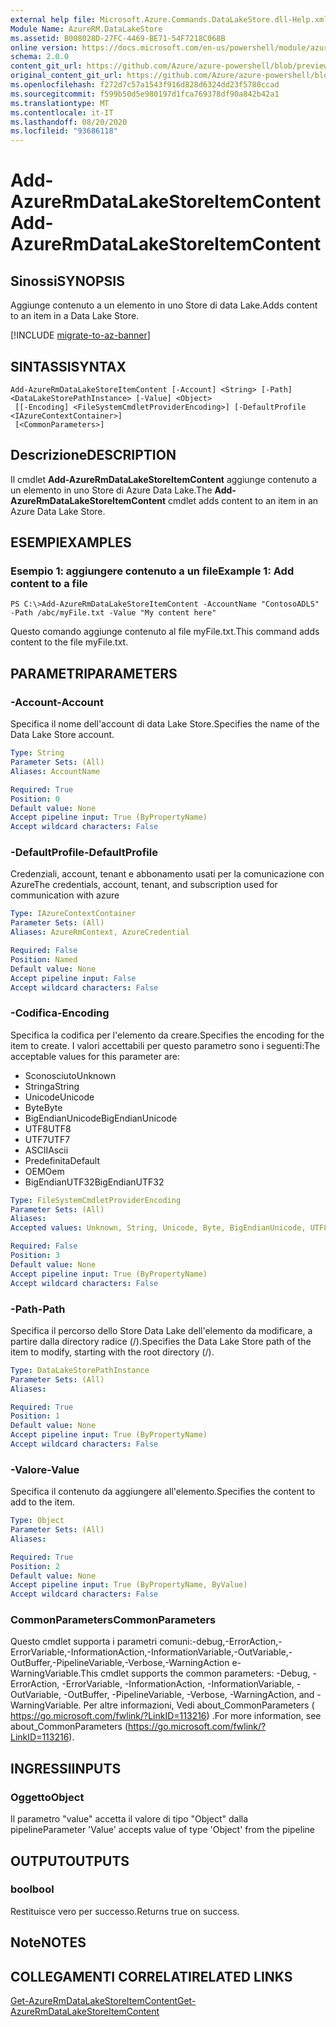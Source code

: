 ```yaml
---
external help file: Microsoft.Azure.Commands.DataLakeStore.dll-Help.xml
Module Name: AzureRM.DataLakeStore
ms.assetid: B008028D-27FC-4469-BE71-54F7218C068B
online version: https://docs.microsoft.com/en-us/powershell/module/azurerm.datalakestore/add-azurermdatalakestoreitemcontent
schema: 2.0.0
content_git_url: https://github.com/Azure/azure-powershell/blob/preview/src/ResourceManager/DataLakeStore/Commands.DataLakeStore/help/Add-AzureRmDataLakeStoreItemContent.md
original_content_git_url: https://github.com/Azure/azure-powershell/blob/preview/src/ResourceManager/DataLakeStore/Commands.DataLakeStore/help/Add-AzureRmDataLakeStoreItemContent.md
ms.openlocfilehash: f272d7c57a1543f916d828d6324dd23f5780ccad
ms.sourcegitcommit: f599b50d5e980197d1fca769378df90a842b42a1
ms.translationtype: MT
ms.contentlocale: it-IT
ms.lasthandoff: 08/20/2020
ms.locfileid: "93686118"
---
```

# <span data-ttu-id="e02e9-101">Add-AzureRmDataLakeStoreItemContent</span><span class="sxs-lookup"><span data-stu-id="e02e9-101">Add-AzureRmDataLakeStoreItemContent</span></span>

## <span data-ttu-id="e02e9-102">Sinossi</span><span class="sxs-lookup"><span data-stu-id="e02e9-102">SYNOPSIS</span></span>
<span data-ttu-id="e02e9-103">Aggiunge contenuto a un elemento in uno Store di data Lake.</span><span class="sxs-lookup"><span data-stu-id="e02e9-103">Adds content to an item in a Data Lake Store.</span></span>

[!INCLUDE [migrate-to-az-banner](../../includes/migrate-to-az-banner.md)]

## <span data-ttu-id="e02e9-104">SINTASSI</span><span class="sxs-lookup"><span data-stu-id="e02e9-104">SYNTAX</span></span>

```
Add-AzureRmDataLakeStoreItemContent [-Account] <String> [-Path] <DataLakeStorePathInstance> [-Value] <Object>
 [[-Encoding] <FileSystemCmdletProviderEncoding>] [-DefaultProfile <IAzureContextContainer>]
 [<CommonParameters>]
```

## <span data-ttu-id="e02e9-105">Descrizione</span><span class="sxs-lookup"><span data-stu-id="e02e9-105">DESCRIPTION</span></span>
<span data-ttu-id="e02e9-106">Il cmdlet **Add-AzureRmDataLakeStoreItemContent** aggiunge contenuto a un elemento in uno Store di Azure Data Lake.</span><span class="sxs-lookup"><span data-stu-id="e02e9-106">The **Add-AzureRmDataLakeStoreItemContent** cmdlet adds content to an item in an Azure Data Lake Store.</span></span>

## <span data-ttu-id="e02e9-107">ESEMPI</span><span class="sxs-lookup"><span data-stu-id="e02e9-107">EXAMPLES</span></span>

### <span data-ttu-id="e02e9-108">Esempio 1: aggiungere contenuto a un file</span><span class="sxs-lookup"><span data-stu-id="e02e9-108">Example 1: Add content to a file</span></span>
```
PS C:\>Add-AzureRmDataLakeStoreItemContent -AccountName "ContosoADLS" -Path /abc/myFile.txt -Value "My content here"
```

<span data-ttu-id="e02e9-109">Questo comando aggiunge contenuto al file myFile.txt.</span><span class="sxs-lookup"><span data-stu-id="e02e9-109">This command adds content to the file myFile.txt.</span></span>

## <span data-ttu-id="e02e9-110">PARAMETRI</span><span class="sxs-lookup"><span data-stu-id="e02e9-110">PARAMETERS</span></span>

### <span data-ttu-id="e02e9-111">-Account</span><span class="sxs-lookup"><span data-stu-id="e02e9-111">-Account</span></span>
<span data-ttu-id="e02e9-112">Specifica il nome dell'account di data Lake Store.</span><span class="sxs-lookup"><span data-stu-id="e02e9-112">Specifies the name of the Data Lake Store account.</span></span>

```yaml
Type: String
Parameter Sets: (All)
Aliases: AccountName

Required: True
Position: 0
Default value: None
Accept pipeline input: True (ByPropertyName)
Accept wildcard characters: False
```

### <span data-ttu-id="e02e9-113">-DefaultProfile</span><span class="sxs-lookup"><span data-stu-id="e02e9-113">-DefaultProfile</span></span>
<span data-ttu-id="e02e9-114">Credenziali, account, tenant e abbonamento usati per la comunicazione con Azure</span><span class="sxs-lookup"><span data-stu-id="e02e9-114">The credentials, account, tenant, and subscription used for communication with azure</span></span>

```yaml
Type: IAzureContextContainer
Parameter Sets: (All)
Aliases: AzureRmContext, AzureCredential

Required: False
Position: Named
Default value: None
Accept pipeline input: False
Accept wildcard characters: False
```

### <span data-ttu-id="e02e9-115">-Codifica</span><span class="sxs-lookup"><span data-stu-id="e02e9-115">-Encoding</span></span>
<span data-ttu-id="e02e9-116">Specifica la codifica per l'elemento da creare.</span><span class="sxs-lookup"><span data-stu-id="e02e9-116">Specifies the encoding for the item to create.</span></span>
<span data-ttu-id="e02e9-117">I valori accettabili per questo parametro sono i seguenti:</span><span class="sxs-lookup"><span data-stu-id="e02e9-117">The acceptable values for this parameter are:</span></span>

- <span data-ttu-id="e02e9-118">Sconosciuto</span><span class="sxs-lookup"><span data-stu-id="e02e9-118">Unknown</span></span>
- <span data-ttu-id="e02e9-119">Stringa</span><span class="sxs-lookup"><span data-stu-id="e02e9-119">String</span></span>
- <span data-ttu-id="e02e9-120">Unicode</span><span class="sxs-lookup"><span data-stu-id="e02e9-120">Unicode</span></span>
- <span data-ttu-id="e02e9-121">Byte</span><span class="sxs-lookup"><span data-stu-id="e02e9-121">Byte</span></span>
- <span data-ttu-id="e02e9-122">BigEndianUnicode</span><span class="sxs-lookup"><span data-stu-id="e02e9-122">BigEndianUnicode</span></span>
- <span data-ttu-id="e02e9-123">UTF8</span><span class="sxs-lookup"><span data-stu-id="e02e9-123">UTF8</span></span>
- <span data-ttu-id="e02e9-124">UTF7</span><span class="sxs-lookup"><span data-stu-id="e02e9-124">UTF7</span></span>
- <span data-ttu-id="e02e9-125">ASCII</span><span class="sxs-lookup"><span data-stu-id="e02e9-125">Ascii</span></span>
- <span data-ttu-id="e02e9-126">Predefinita</span><span class="sxs-lookup"><span data-stu-id="e02e9-126">Default</span></span>
- <span data-ttu-id="e02e9-127">OEM</span><span class="sxs-lookup"><span data-stu-id="e02e9-127">Oem</span></span>
- <span data-ttu-id="e02e9-128">BigEndianUTF32</span><span class="sxs-lookup"><span data-stu-id="e02e9-128">BigEndianUTF32</span></span>

```yaml
Type: FileSystemCmdletProviderEncoding
Parameter Sets: (All)
Aliases: 
Accepted values: Unknown, String, Unicode, Byte, BigEndianUnicode, UTF8, UTF7, UTF32, Ascii, Default, Oem, BigEndianUTF32

Required: False
Position: 3
Default value: None
Accept pipeline input: True (ByPropertyName)
Accept wildcard characters: False
```

### <span data-ttu-id="e02e9-129">-Path</span><span class="sxs-lookup"><span data-stu-id="e02e9-129">-Path</span></span>
<span data-ttu-id="e02e9-130">Specifica il percorso dello Store Data Lake dell'elemento da modificare, a partire dalla directory radice (/).</span><span class="sxs-lookup"><span data-stu-id="e02e9-130">Specifies the Data Lake Store path of the item to modify, starting with the root directory (/).</span></span>

```yaml
Type: DataLakeStorePathInstance
Parameter Sets: (All)
Aliases: 

Required: True
Position: 1
Default value: None
Accept pipeline input: True (ByPropertyName)
Accept wildcard characters: False
```

### <span data-ttu-id="e02e9-131">-Valore</span><span class="sxs-lookup"><span data-stu-id="e02e9-131">-Value</span></span>
<span data-ttu-id="e02e9-132">Specifica il contenuto da aggiungere all'elemento.</span><span class="sxs-lookup"><span data-stu-id="e02e9-132">Specifies the content to add to the item.</span></span>

```yaml
Type: Object
Parameter Sets: (All)
Aliases: 

Required: True
Position: 2
Default value: None
Accept pipeline input: True (ByPropertyName, ByValue)
Accept wildcard characters: False
```

### <span data-ttu-id="e02e9-133">CommonParameters</span><span class="sxs-lookup"><span data-stu-id="e02e9-133">CommonParameters</span></span>
<span data-ttu-id="e02e9-134">Questo cmdlet supporta i parametri comuni:-debug,-ErrorAction,-ErrorVariable,-InformationAction,-InformationVariable,-OutVariable,-OutBuffer,-PipelineVariable,-Verbose,-WarningAction e-WarningVariable.</span><span class="sxs-lookup"><span data-stu-id="e02e9-134">This cmdlet supports the common parameters: -Debug, -ErrorAction, -ErrorVariable, -InformationAction, -InformationVariable, -OutVariable, -OutBuffer, -PipelineVariable, -Verbose, -WarningAction, and -WarningVariable.</span></span> <span data-ttu-id="e02e9-135">Per altre informazioni, Vedi about_CommonParameters ( https://go.microsoft.com/fwlink/?LinkID=113216) .</span><span class="sxs-lookup"><span data-stu-id="e02e9-135">For more information, see about_CommonParameters (https://go.microsoft.com/fwlink/?LinkID=113216).</span></span>

## <span data-ttu-id="e02e9-136">INGRESSI</span><span class="sxs-lookup"><span data-stu-id="e02e9-136">INPUTS</span></span>

### <span data-ttu-id="e02e9-137">Oggetto</span><span class="sxs-lookup"><span data-stu-id="e02e9-137">Object</span></span>
<span data-ttu-id="e02e9-138">Il parametro "value" accetta il valore di tipo "Object" dalla pipeline</span><span class="sxs-lookup"><span data-stu-id="e02e9-138">Parameter 'Value' accepts value of type 'Object' from the pipeline</span></span>

## <span data-ttu-id="e02e9-139">OUTPUT</span><span class="sxs-lookup"><span data-stu-id="e02e9-139">OUTPUTS</span></span>

### <span data-ttu-id="e02e9-140">bool</span><span class="sxs-lookup"><span data-stu-id="e02e9-140">bool</span></span>
<span data-ttu-id="e02e9-141">Restituisce vero per successo.</span><span class="sxs-lookup"><span data-stu-id="e02e9-141">Returns true on success.</span></span>

## <span data-ttu-id="e02e9-142">Note</span><span class="sxs-lookup"><span data-stu-id="e02e9-142">NOTES</span></span>

## <span data-ttu-id="e02e9-143">COLLEGAMENTI CORRELATI</span><span class="sxs-lookup"><span data-stu-id="e02e9-143">RELATED LINKS</span></span>

[<span data-ttu-id="e02e9-144">Get-AzureRmDataLakeStoreItemContent</span><span class="sxs-lookup"><span data-stu-id="e02e9-144">Get-AzureRmDataLakeStoreItemContent</span></span>](./Get-AzureRmDataLakeStoreItemContent.md)


